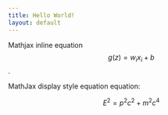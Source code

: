 ```yaml
---
title: Hello World!
layout: default
---
```


Mathjax inline equation $$ g(z) = w_i x_i + b$$.

MathJax display style equation equation:

$$
E^2 = p^2c^2 + m^2c^4
$$
